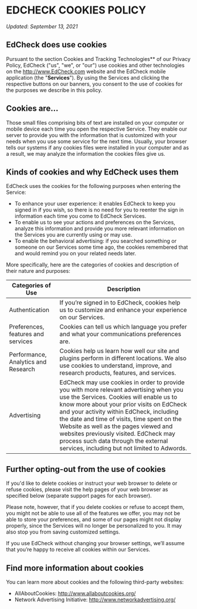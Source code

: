# **EDCHECK COOKIES POLICY**
*Updated*: *September 13, 2021*
## **EdCheck does use cookies**

Pursuant to the section Cookies and Tracking Technologies** of our Privacy Policy, EdCheck ("us", "we", or "our") use cookies and other technologies on the http://www.EdCheck.com website and the EdCheck mobile application (the "**Services**"). By using the Services and clicking the respective buttons on our banners, you consent to the use of cookies for the purposes we describe in this policy.

## **Cookies are…**

Those small files comprising bits of text are installed on your computer or mobile device each time you open the respective Service. They enable our server to provide you with the information that is customized with your needs when you use some service for the next time. Usually, your browser tells our systems if any cookies files were installed in your computer and as a result, we may analyze the information the cookies files give us.

## **Kinds of cookies and why EdCheck uses them**

EdCheck uses the cookies for the following purposes when entering the Service:

- To enhance your user experience: it enables EdCheck to keep you signed in if you wish, so there is no need for you to reenter the sign in information each time you come to EdCheck Services.
- To enable us to see your actions and preferences on the Services, analyze this information and provide you more relevant information on the Services you are currently using or may use.
- To enable the behavioral advertising: if you searched something or someone on our Services some time ago, the cookies remembered that and would remind you on your related needs later.

More specifically, here are the categories of cookies and description of their nature and purposes:


|**Categories of Use**|**Description**|
| - | - |
|Authentication|If you’re signed in to EdCheck, cookies help us to customize and enhance your experience on our Services.
|Preferences, features and services|Cookies can tell us which language you prefer and what your communications preferences are.|
|Performance, Analytics and Research|Cookies help us learn how well our site and plugins perform in different locations. We also use cookies to understand, improve, and research products, features, and services.|
|Advertising|EdCheck may use cookies in order to provide you with more relevant advertising when you use the Services. Cookies will enable us to know more about your prior visits on EdCheck and your activity within EdCheck, including the date and time of visits, time spent on the Website as well as the pages viewed and websites previously visited. EdCheck may process such data through the external services, including but not limited to Adwords.|


## **Further opting-out from the use of cookies**

If you'd like to delete cookies or instruct your web browser to delete or refuse cookies, please visit the help pages of your web browser as specified below (separate support pages for each browser).

Please note, however, that if you delete cookies or refuse to accept them, you might not be able to use all of the features we offer, you may not be able to store your preferences, and some of our pages might not display properly, since the Services will no longer be personalized to you. It may also stop you from saving customized settings.

If you use EdCheck without changing your browser settings, we’ll assume that you’re happy to receive all cookies within our Services.

## **Find more information about cookies**

You can learn more about cookies and the following third-party websites:

- AllAboutCookies: <http://www.allaboutcookies.org/>
- Network Advertising Initiative: <http://www.networkadvertising.org/>



